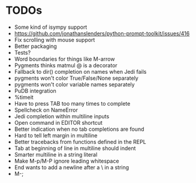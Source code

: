# TODOs

- Some kind of isympy support
- https://github.com/jonathanslenders/python-prompt-toolkit/issues/416
- Fix scrolling with mouse support
- Better packaging
- Tests?
- Word boundaries for things like M-arrow
- Pygments thinks matmul @ is a decorator
- Fallback to dir() completion on names when Jedi fails
- pygments won't color True/False/None separately
- pygments won't color variable names separately
- PuDB integration
- %timeit
- Have to press TAB too many times to complete
- Spellcheck on NameError
- Jedi completion within multiline inputs
- Open command in EDITOR shortcut
- Better indication when no tab completions are found
- Hard to tell left margin in multiline
- Better tracebacks from functions defined in the REPL
- Tab at beginning of line in multiline should indent
- Smarter multiline in a string literal
- Make M-p/M-P ignore leading whitespace
- End wants to add a newline after a \ in a string
- M-;
